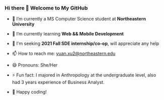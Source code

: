 ### Hi there 👋 Welcome to My GitHub


- 🔭 I’m currently a MS Computer Science student at **Northeastern University** 
- 🌱 I’m currently learning **Web && Mobile Development**
- 👯 I'm seeking **2021 Fall SDE internship/co-op**, will appreciate any help 
- 📫 How to reach me: yuan.xu2@northeastern.edu
- 😄 Pronouns: She/Her
- ⚡ Fun fact: I majored in Anthropology at the undergraduate level, also had 3 years experience of Business Analyst.

- 👏 Happy coding!
